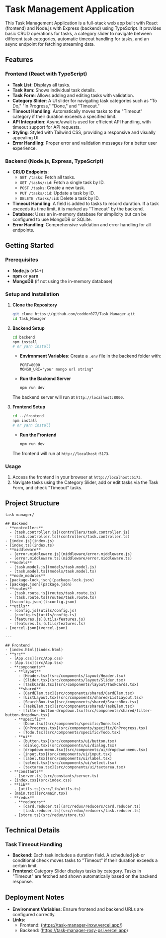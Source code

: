 
# Task Management Application

This Task Management Application is a full-stack web app built with React (frontend) and Node.js with Express (backend) using TypeScript. It provides basic CRUD operations for tasks, a category slider to navigate between different task categories, automatic timeout handling for tasks, and an async endpoint for fetching streaming data.

## Features

### Frontend (React with TypeScript)
- **Task List**: Displays all tasks.
- **Task Item**: Shows individual task details.
- **Task Form**: Allows adding and editing tasks with validation.
- **Category Slider**: A UI slider for navigating task categories such as "To Do," "In Progress," "Done," and "Timeout."
- **Timeout Handling**: Automatically moves tasks to the "Timeout" category if their duration exceeds a specified limit.
- **API Integration**: Async/await is used for efficient API handling, with timeout support for API requests.
- **Styling**: Styled with Tailwind CSS, providing a responsive and visually appealing UI.
- **Error Handling**: Proper error and validation messages for a better user experience.

### Backend (Node.js, Express, TypeScript)
- **CRUD Endpoints**:
  - `GET /tasks`: Fetch all tasks.
  - `GET /tasks/:id`: Fetch a single task by ID.
  - `POST /tasks`: Create a new task.
  - `PUT /tasks/:id`: Update a task by ID.
  - `DELETE /tasks/:id`: Delete a task by ID.
- **Timeout Handling**: A field is added to tasks to record duration. If a task exceeds its time limit, it is marked as "Timeout" by the backend.
- **Database**: Uses an in-memory database for simplicity but can be configured to use MongoDB or SQLite.
- **Error Handling**: Comprehensive validation and error handling for all endpoints.


## Getting Started

### Prerequisites
- **Node.js** (v14+)
- **npm** or **yarn**
- **MongoDB** (if not using the in-memory database)

### Setup and Installation

1. **Clone the Repository**
   ```bash
   git clone https://github.com/codder077/Task_Manager.git
   cd Task_Manager
   ```

2. **Backend Setup**
   ```bash
   cd backend
   npm install
   # or yarn install
   ```

   - **Environment Variables**: Create a `.env` file in the backend folder with:
     ```plaintext
     PORT=8000
     MONGO_URI="your mongo url string"
     ```

   - **Run the Backend Server**
     ```bash
     npm run dev
     ```

   The backend server will run at `http://localhost:8000`.

3. **Frontend Setup**
   ```bash
   cd ../frontend
   npm install
   # or yarn install
   ```

   - **Run the Frontend**
     ```bash
     npm run dev
     ```

   The frontend will run at `http://localhost:5173`.

### Usage

1. Access the frontend in your browser at `http://localhost:5173`.
2. Navigate tasks using the Category Slider, add or edit tasks via the Task Form, and check "Timeout" tasks.

## Project Structure

```plaintext
task-manager/

## Backend
- **controllers**
  - [task.controller.js](controllers/task.controller.js)
  - [task.controller.ts](controllers/task.controller.ts)
- [index.js](index.js)
- [index.ts](index.ts)
- **middleware**
  - [error.middleware.js](middleware/error.middleware.js)
  - [error.middleware.ts](middleware/error.middleware.ts)
- **models**
  - [task.model.js](models/task.model.js)
  - [task.model.ts](models/task.model.ts)
- **node_modules**
- [package-lock.json](package-lock.json)
- [package.json](package.json)
- **routes**
  - [task.route.js](routes/task.route.js)
  - [task.route.ts](routes/task.route.ts)
- [tsconfig.json](tsconfig.json)
- **utils**
  - [config.js](utils/config.js)
  - [config.ts](utils/config.ts)
  - [features.js](utils/features.js)
  - [features.ts](utils/features.ts)
- [vercel.json](vercel.json)

---

## Frontend
- [index.html](index.html)
- **src**
  - [App.css](src/App.css)
  - [App.tsx](src/App.tsx)
  - **components**
    - **layout**
      - [Header.tsx](src/components/layout/Header.tsx)
      - [Slider.tsx](src/components/layout/Slider.tsx)
      - [TaskCards.tsx](src/components/layout/TaskCards.tsx)
    - **shared**
      - [CardElem.tsx](src/components/shared/CardElem.tsx)
      - [ListLayout.tsx](src/components/shared/ListLayout.tsx)
      - [SearchBox.tsx](src/components/shared/SearchBox.tsx)
      - [TaskElem.tsx](src/components/shared/TaskElem.tsx)
      - [filter-button-dropdown.tsx](src/components/shared/filter-button-dropdown.tsx)
    - **specific**
      - [Done.tsx](src/components/specific/Done.tsx)
      - [OnProgress.tsx](src/components/specific/OnProgress.tsx)
      - [Todo.tsx](src/components/specific/Todo.tsx)
    - **ui**
      - [button.tsx](src/components/ui/button.tsx)
      - [dialog.tsx](src/components/ui/dialog.tsx)
      - [dropdown-menu.tsx](src/components/ui/dropdown-menu.tsx)
      - [input.tsx](src/components/ui/input.tsx)
      - [label.tsx](src/components/ui/label.tsx)
      - [select.tsx](src/components/ui/select.tsx)
      - [textarea.tsx](src/components/ui/textarea.tsx)
  - **constants**
    - [server.ts](src/constants/server.ts)
  - [index.css](src/index.css)
  - **lib**
    - [utils.ts](src/lib/utils.ts)
  - [main.tsx](src/main.tsx)
  - **redux**
    - **reducers**
      - [card.reducer.ts](src/redux/reducers/card.reducer.ts)
      - [task.reducer.ts](src/redux/reducers/task.reducer.ts)
    - [store.ts](src/redux/store.ts)

```

## Technical Details

### Task Timeout Handling
- **Backend**: Each task includes a duration field. A scheduled job or conditional check moves tasks to "Timeout" if their duration exceeds a certain limit.
- **Frontend**: Category Slider displays tasks by category. Tasks in "Timeout" are fetched and shown automatically based on the backend response.


## Deployment Notes

- **Environment Variables**: Ensure frontend and backend URLs are configured correctly.
- **Links**: 
  - Frontend: (https://task-manager-inxw.vercel.app/)
  - Backend: (https://task-manager-rosy-psi.vercel.app)

